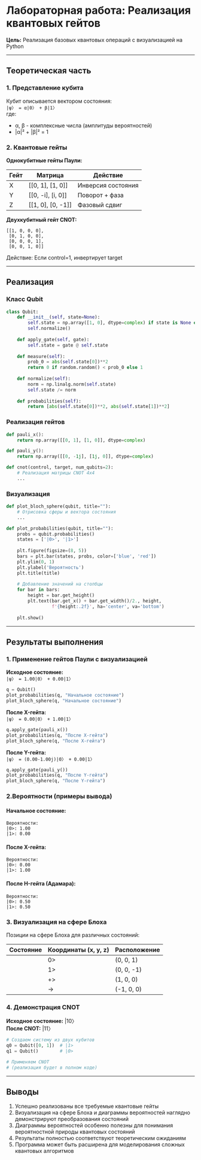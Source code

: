 # Лабораторная работа: Реализация квантовых гейтов  
**Цель:** Реализация базовых квантовых операций с визуализацией на Python  

---

## Теоретическая часть  
### 1. Представление кубита  
Кубит описывается вектором состояния:  
`|ψ〉 = α|0〉 + β|1〉`  
где:  
- α, β - комплексные числа (амплитуды вероятностей)  
- |α|² + |β|² = 1  

### 2. Квантовые гейты  
**Однокубитные гейты Паули:**  

| Гейт | Матрица         | Действие          |
|------|-----------------|-------------------|
| X    | [[0, 1], [1, 0]] | Инверсия состояния |
| Y    | [[0, -i], [i, 0]] | Поворот + фаза    |
| Z    | [[1, 0], [0, -1]] | Фазовый сдвиг     |

**Двухкубитный гейт CNOT:**  
```
[[1, 0, 0, 0],
 [0, 1, 0, 0],
 [0, 0, 0, 1],
 [0, 0, 1, 0]]
```  
Действие: Если control=1, инвертирует target  

---

## Реализация  
### Класс Qubit  
```python
class Qubit:
    def __init__(self, state=None):
        self.state = np.array([1, 0], dtype=complex) if state is None else state
        self.normalize()
    
    def apply_gate(self, gate):
        self.state = gate @ self.state
    
    def measure(self):
        prob_0 = abs(self.state[0])**2
        return 0 if random.random() < prob_0 else 1
    
    def normalize(self):
        norm = np.linalg.norm(self.state)
        self.state /= norm
    
    def probabilities(self):
        return [abs(self.state[0])**2, abs(self.state[1])**2]
```

### Реализация гейтов  
```python
def pauli_x():
    return np.array([[0, 1], [1, 0]], dtype=complex)

def pauli_y():
    return np.array([[0, -1j], [1j, 0]], dtype=complex)

def cnot(control, target, num_qubits=2):
    # Реализация матрицы CNOT 4x4
    ...
```

### Визуализация  
```python
def plot_bloch_sphere(qubit, title=""):
    # Отрисовка сферы и вектора состояния
    ...

def plot_probabilities(qubit, title=""):
    probs = qubit.probabilities()
    states = ['|0>', '|1>']
    
    plt.figure(figsize=(8, 5))
    bars = plt.bar(states, probs, color=['blue', 'red'])
    plt.ylim(0, 1)
    plt.ylabel('Вероятность')
    plt.title(title)
    
    # Добавление значений на столбцы
    for bar in bars:
        height = bar.get_height()
        plt.text(bar.get_x() + bar.get_width()/2., height,
                 f'{height:.2f}', ha='center', va='bottom')
    
    plt.show()
```

---

## Результаты выполнения  
### 1. Применение гейтов Паули с визуализацией

**Исходное состояние:**  
`|ψ〉 = 1.00|0〉 + 0.00|1〉`  

```python
q = Qubit()
plot_probabilities(q, "Начальное состояние")
plot_bloch_sphere(q, "Начальное состояние")
```

**После X-гейта:**  
`|ψ〉 = 0.00|0〉 + 1.00|1〉`  

```python
q.apply_gate(pauli_x())
plot_probabilities(q, "После X-гейта")
plot_bloch_sphere(q, "После X-гейта")
```

**После Y-гейта:**  
`|ψ〉 = (0.00-1.00j)|0〉 + 0.00|1〉`  

```python
q.apply_gate(pauli_y())
plot_probabilities(q, "После Y-гейта")
plot_bloch_sphere(q, "После Y-гейта")
```

### 2.Вероятности (примеры вывода)

#### Начальное состояние:
```
Вероятности:
|0>: 1.00
|1>: 0.00
```

#### После X-гейта:
```
Вероятности:
|0>: 0.00
|1>: 1.00
```

#### После H-гейта (Адамара):
```
Вероятности:
|0>: 0.50
|1>: 0.50
```

### 3. Визуализация на сфере Блоха

Позиции на сфере Блоха для различных состояний:

| Состояние | Координаты (x, y, z) | Расположение |
|-----------|----------------------|--------------|
| |0>       | (0, 0, 1)           | Северный полюс |
| |1>       | (0, 0, -1)          | Южный полюс |
| |+>       | (1, 0, 0)           | На экваторе по оси X |
| |->       | (-1, 0, 0)          | На экваторе по оси -X |

### 4. Демонстрация CNOT  
**Исходное состояние:** |10〉  
**После CNOT:** |11〉  

```python
# Создаем систему из двух кубитов
q0 = Qubit([0, 1])  # |1>
q1 = Qubit()        # |0>

# Применяем CNOT
# (реализация будет в полном коде)
```

---

## Выводы  
1. Успешно реализованы все требуемые квантовые гейты  
2. Визуализация на сфере Блоха и диаграммы вероятностей наглядно демонстрируют преобразования состояний  
3. Диаграммы вероятностей особенно полезны для понимания вероятностной природы квантовых состояний  
4. Результаты полностью соответствуют теоретическим ожиданиям  
5. Программа может быть расширена для моделирования сложных квантовых алгоритмов  
